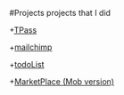 #Projects
projects that I did


+[TPass](https://maxwelerning.github.io/projects/TPass/)

+[mailchimp](https://maxwelerning.github.io/projects/mailchimp/)

+[todoList](https://maxwelerning.github.io/projects/todoList/)

+[MarketPlace (Mob version)](https://maxwelerning.github.io/projects/MarketPlace/)
